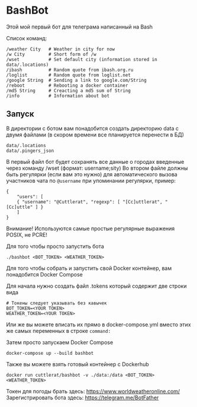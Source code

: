 # BashBot

Этой мой первый бот для телеграма написанный на Bash

Cписок команд:

```
/weather City   # Weather in city for now
/w City         # Short form of /w
/wset           # Set default city (information stored in data/.locations)
/ibash          # Random quote from ibash.org.ru
/loglist        # Random quote from loglist.net
/google String  # Sending a link to google.com/String 
/reboot         # Rebooting a docker container
/md5 String     # Creacting a md5 sum of String
/info           # Information about bot
```

## Запуск 

В директории с ботом вам понадобится создать директорию data с двумя файлами 
(в скором времени все планируется перенести в БД)

```
data/.locations
data/.pingers_json
```

В первый файл бот будет сохранять все данные о городах введенные через команду /wset (формат: username;sity)
Во втором файле должны быть регулярки (если вам это нужно) для автоматического вызова участников чата по `@username` при упоминании регулярки, пример:

```
{
    "users": [
    { "username": "@Cuttlerat", "regexp": [ "[Cc]uttlerat", "[Cc]uttle" ] }
    ]
}
```
Внимание! Используются самые простые регулярные выражения POSIX, не PCRE!

Для того чтобы просто запустить бота 

```
./bashbot <BOT_TOKEN> <WEATHER_TOKEN>
```

Для того чтобы собрать и запустить свой Docker контейнер, вам понадобится Docker Compose

Для начала нужно создать файл .tokens который содержит две строки вида

```
# Токены следует указывать без кавычек
BOT_TOKEN=<YOUR TOKEN>
WEATHER_TOKEN=<YOUR TOKEN>
```

Или же вы можете вписать их прямо в docker-compose.yml вместо этих же самых переменных в строке `command:` 

Затем просто запускаем Docker Compose

```
docker-compose up --build bashbot 
```

Также вы можете взять готовый контейнер с Dockerhub

```
docker run cuttlerat/bashbot -v ./data:/data <BOT_TOKEN> <WEATHER_TOKEN>
```

Токен для погоды брать здесь: https://www.worldweatheronline.com/ <br>
Зарегистрировать бота здесь: https://telegram.me/BotFather

